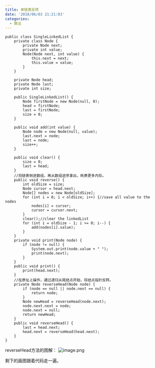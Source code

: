 ```yaml
---
title: 单链表反转
date: '2018/06/03 21:21:03'
categories:
  - 算法
---
```


```
public class SingleLinkedList {
    private class Node {
        private Node next;
        private int value;
        Node(Node next, int value) {
            this.next = next;
            this.value = value;
        }
    }
    
    private Node head;
    private Node last;
    private int size;
    
    public SingleLinkedList() {
        Node firstNode = new Node(null, 0);
        head = firstNode;
        last = firstNode;
        size = 0;
    }

    public void add(int value) {
        Node node = new Node(null, value);
        last.next = node;
        last = node;
        size++;
    }

    public void clear() {
        size = 0;
        last = head;
    }
    //将链表倒进数组，再从数组逆序拿出，耗费更多内存。
    public void reverse() {
        int oldSize = size;
        Node cursor = head.next;
        Node[] nodes = new Node[oldSize];
        for (int i = 0; i < oldSize; i++) {//save all value to the nodes
            nodes[i] = cursor;
            cursor = cursor.next;
        }
        clear();//clear the linkedList
        for (int i = oldSize - 1; i >= 0; i--) {
            add(nodes[i].value);
        }
    }
    private void print(Node node) {
        if (node != null) {
            System.out.print(node.value + " ");
            print(node.next);
        }
    }
    public void print() {
        print(head.next);
    }
    //在原址上操作，通过递归从尾结点开始，将结点指针反转。
    private Node reverseHead(Node node) {
        if (node == null || node.next == null) {
            return node;
        }
        Node newHead = reverseHead(node.next);
        node.next.next = node;
        node.next = null;
        return newHead;
    }
    public void reverseHead() {
        last = head.next;
        head.next = reverseHead(head.next);
    }
}
```
reverseHead方法的图解：
![image.png](https://upload-images.jianshu.io/upload_images/7177220-b89fb3892d97dd67.png?imageMogr2/auto-orient/strip%7CimageView2/2/w/1240)

剩下的画图跟着代码走一遍。
                                                                                                                                                                                                                                                                                                                                                                                                                                                                                                                                                                                                                                                                                                                                                                                                                                                                                                                                                                                                                                                                                                                                                                                                                                                                                                                                                                                                                                                                                                                                                                                                                                                                                                                                                                                                                                                                                                                                                                                                                                                                                                                                                                                                                                                                                                                                                                                                                                                                                                                                                                                                                                                                                                                                                                                                                                                                                                                                                                                                                                                                                                                                                                                                                                                                                                                                                                                                                                                                                                                                                                                                                                                                                                                                                                                                                                                                                                                                                                                                                                                                                                                                                                                                                                                                                                                                                                                                                                                                                                                                                                                                                                                                                                                                                                                                                                                                                                                                                                                                                                                                                                                                                                                                                                                                                                                                                                                                                                                                                                                                                                                                                                                                                                                                                                                                                                                                                                                                                                                                                                                                                                                                                                                                                                                                                                                                                                                                                                                                                                                                                                                                                                                                                                                                                                                                                                                                                                                                                                                                                                                                                                                                                                                                                                                                                                                                                                                                                                                                                                                                                                                                                                                                                                                                                                                                                                                                                                                                                                                                                                                                                                                                                                                                                                                                                                                                                                                                                                                                                                                    